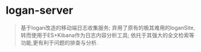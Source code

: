 # logan-server

>  基于logan改造的移动端日志收集服务;
>  弃用了原有的极其难用的loganSite,转而使用于ES+Kibana作为日志内容分析工具; 依托于其强大的全文检索等功能,更有利于问题的排查与分析.
